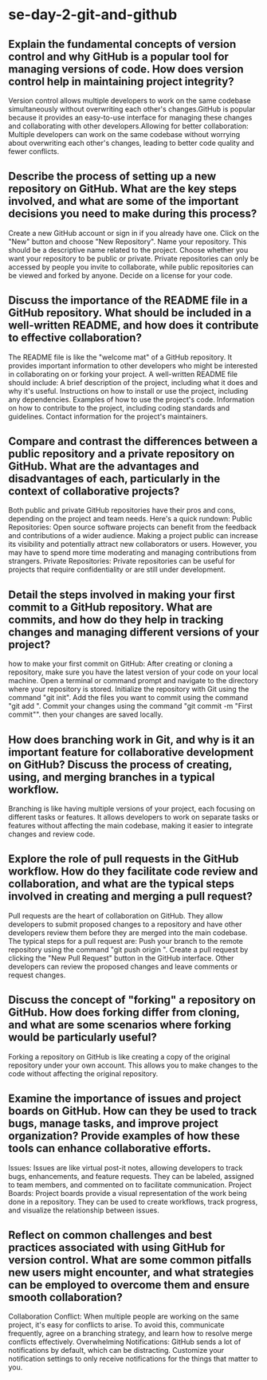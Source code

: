 # se-day-2-git-and-github
## Explain the fundamental concepts of version control and why GitHub is a popular tool for managing versions of code. How does version control help in maintaining project integrity?
Version control allows multiple developers to work on the same codebase simultaneously without overwriting each other's changes.GitHub is popular because it provides an easy-to-use interface for managing these changes and collaborating with other developers.Allowing for better collaboration: Multiple developers can work on the same codebase without worrying about overwriting each other's changes, leading to better code quality and fewer conflicts.
## Describe the process of setting up a new repository on GitHub. What are the key steps involved, and what are some of the important decisions you need to make during this process?
Create a new GitHub account or sign in if you already have one.
Click on the "New" button and choose "New Repository".
Name your repository. This should be a descriptive name related to the project.
Choose whether you want your repository to be public or private. Private repositories can only be accessed by people you invite to collaborate, while public repositories can be viewed and forked by anyone.
Decide on a license for your code.
## Discuss the importance of the README file in a GitHub repository. What should be included in a well-written README, and how does it contribute to effective collaboration?
The README file is like the "welcome mat" of a GitHub repository. It provides important information to other developers who might be interested in collaborating on or forking your project. A well-written README file should include:
A brief description of the project, including what it does and why it's useful.
Instructions on how to install or use the project, including any dependencies.
Examples of how to use the project's code.
Information on how to contribute to the project, including coding standards and guidelines.
Contact information for the project's maintainers.

## Compare and contrast the differences between a public repository and a private repository on GitHub. What are the advantages and disadvantages of each, particularly in the context of collaborative projects?
Both public and private GitHub repositories have their pros and cons, depending on the project and team needs. Here's a quick rundown:
Public Repositories:
Open source software projects can benefit from the feedback and contributions of a wider audience.
Making a project public can increase its visibility and potentially attract new collaborators or users.
However, you may have to spend more time moderating and managing contributions from strangers.
Private Repositories:
Private repositories can be useful for projects that require confidentiality or are still under development.

## Detail the steps involved in making your first commit to a GitHub repository. What are commits, and how do they help in tracking changes and managing different versions of your project?
how to make your first commit on GitHub:
After creating or cloning a repository, make sure you have the latest version of your code on your local machine.
Open a terminal or command prompt and navigate to the directory where your repository is stored.
Initialize the repository with Git using the command "git init".
Add the files you want to commit using the command "git add <filename>".
Commit your changes using the command "git commit -m "First commit"".
then your changes are saved locally.
## How does branching work in Git, and why is it an important feature for collaborative development on GitHub? Discuss the process of creating, using, and merging branches in a typical workflow.
Branching is like having multiple versions of your project, each focusing on different tasks or features. It allows developers to work on separate tasks or features without affecting the main codebase, making it easier to integrate changes and review code.
## Explore the role of pull requests in the GitHub workflow. How do they facilitate code review and collaboration, and what are the typical steps involved in creating and merging a pull request?
Pull requests are the heart of collaboration on GitHub. They allow developers to submit proposed changes to a repository and have other developers review them before they are merged into the main codebase. The typical steps for a pull request are:
Push your branch to the remote repository using the command "git push origin <branch-name>".
Create a pull request by clicking the "New Pull Request" button in the GitHub interface.
Other developers can review the proposed changes and leave comments or request changes.
## Discuss the concept of "forking" a repository on GitHub. How does forking differ from cloning, and what are some scenarios where forking would be particularly useful?
Forking a repository on GitHub is like creating a copy of the original repository under your own account. This allows you to make changes to the code without affecting the original repository.
## Examine the importance of issues and project boards on GitHub. How can they be used to track bugs, manage tasks, and improve project organization? Provide examples of how these tools can enhance collaborative efforts.
Issues: Issues are like virtual post-it notes, allowing developers to track bugs, enhancements, and feature requests. They can be labeled, assigned to team members, and commented on to facilitate communication.
Project Boards: Project boards provide a visual representation of the work being done in a repository. They can be used to create workflows, track progress, and visualize the relationship between issues.
## Reflect on common challenges and best practices associated with using GitHub for version control. What are some common pitfalls new users might encounter, and what strategies can be employed to overcome them and ensure smooth collaboration?
Collaboration Conflict: When multiple people are working on the same project, it's easy for conflicts to arise. To avoid this, communicate frequently, agree on a branching strategy, and learn how to resolve merge conflicts effectively.
Overwhelming Notifications: GitHub sends a lot of notifications by default, which can be distracting. Customize your notification settings to only receive notifications for the things that matter to you.
